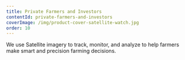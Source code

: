 ```yaml
---
title: Private Farmers and Investors
contentId: private-farmers-and-investors
coverImage: /img/product-cover-satellite-watch.jpg
order: 10
---
```


We use Satellite imagery to track, monitor, and analyze to help farmers make smart and precision farming decisions.
